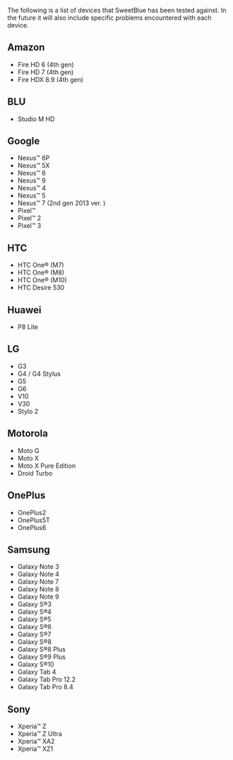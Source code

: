 The following is a list of devices that SweetBlue has been tested against. In the future it will also include specific problems encountered with each device.

Amazon
------
 * Fire HD 6 (4th gen)
 * Fire HD 7 (4th gen)
 * Fire HDX 8.9 (4th gen)

BLU
------
 * Studio M HD

Google
------
 * Nexus™ 6P
 * Nexus™ 5X
 * Nexus™ 6
 * Nexus™ 9
 * Nexus™ 4
 * Nexus™ 5
 * Nexus™ 7 (2nd gen 2013 ver. )
 * Pixel™
 * Pixel™ 2
 * Pixel™ 3

HTC
---
 * HTC One® (M7)
 * HTC One® (M8)
 * HTC One® (M10)
 * HTC Desire 530

Huawei
---
 * P8 Lite

LG
--
 * G3
 * G4 / G4 Stylus
 * G5
 * G6
 * V10
 * V30
 * Stylo 2

Motorola
--------
 * Moto G
 * Moto X
 * Moto X Pure Edition
 * Droid Turbo

OnePlus
-------

 * OnePlus2
 * OnePlus5T
 * OnePlus6

Samsung
-------
 * Galaxy Note 3
 * Galaxy Note 4
 * Galaxy Note 7
 * Galaxy Note 8
 * Galaxy Note 9
 * Galaxy S®3
 * Galaxy S®4
 * Galaxy S®5
 * Galaxy S®6
 * Galaxy S®7
 * Galaxy S®8
 * Galaxy S®8 Plus
 * Galaxy S®9 Plus
 * Galaxy S®10
 * Galaxy Tab 4
 * Galaxy Tab Pro 12.2
 * Galaxy Tab Pro 8.4

Sony
----
 * Xperia™ Z
 * Xperia™ Z Ultra
 * Xperia™ XA2
 * Xperia™ XZ1